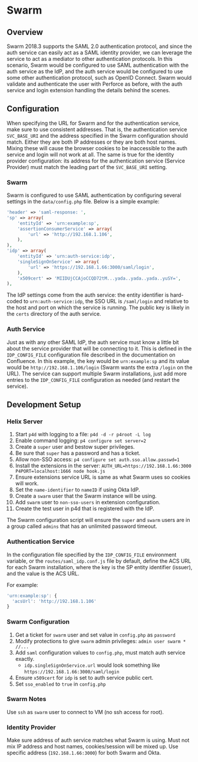 # Swarm

## Overview

Swarm 2018.3 supports the SAML 2.0 authentication protocol, and since the auth
service can easily act as a SAML identity provider, we can leverage the service
to act as a mediator to other authentication protocols. In this scenario, Swarm
would be configured to use SAML authentication with the auth service as the IdP,
and the auth service would be configured to use some other authentication
protocol, such as OpenID Connect. Swarm would validate and authenticate the user
with Perforce as before, with the auth service and login extension handling the
details behind the scenes.

## Configuration

When specifying the URL for Swarm and for the authentication service, make sure
to use consistent addresses. That is, the authentication service `SVC_BASE_URI`
and the address specified in the Swarm configuration should match. Either they
are both IP addresses or they are both host names. Mixing these will cause the
browser cookies to be inaccessible to the auth service and login will not work
at all. The same is true for the identity provider configuration: its address
for the authentication service (Service Provider) must match the leading part of
the `SVC_BASE_URI` setting.

### Swarm

Swarm is configured to use SAML authentication by configuring several settings
in the `data/config.php` file. Below is a simple example:

```php
'header' => 'saml-response: ',
'sp' => array(
    'entityId' => 'urn:example:sp',
    'assertionConsumerService' => array(
        'url' => 'http://192.168.1.106',
    ),
),
'idp' => array(
    'entityId' => 'urn:auth-service:idp',
    'singleSignOnService' => array(
        'url' => 'https://192.168.1.66:3000/saml/login',
    ),
    'x509cert' => 'MIIDUjCCAjoCCQD72tM...yada..yada..yada..yuSY=',
),
```

The IdP settings come from the auth service: the entity identifier is hard-coded
to `urn:auth-service:idp`, the SSO URL is `/saml/login` and relative to the host
and port on which the service is running. The public key is likely in the `certs`
directory of the auth service.

### Auth Service

Just as with any other SAML IdP, the auth service must know a little bit about
the service provider that will be connecting to it. This is defined in the
`IDP_CONFIG_FILE` configuration file described in the documentation on
Confluence. In this example, the key would be `urn:example:sp` and its value
would be `http://192.168.1.106/login` (Swarm wants the extra `/login` on the
URL). The service can support multiple Swarm installations, just add more
entries to the `IDP_CONFIG_FILE` configuration as needed (and restart the
service).

## Development Setup

### Helix Server

1. Start `p4d` with logging to a file: `p4d -d -r p4root -L log`
1. Enable command logging: `p4 configure set server=2`
1. Create a `super` user and bestow super privileges.
1. Be sure that `super` has a password and has a ticket.
1. Allow non-SSO access: `p4 configure set auth.sso.allow.passwd=1`
1. Install the extensions in the server: `AUTH_URL=https://192.168.1.66:3000 P4PORT=localhost:1666 node hook.js`
1. Ensure extensions service URL is same as what Swarm uses so cookies will work.
1. Set the `name-identifier` to `nameID` if using Okta IdP.
1. Create a `swarm` user that the Swarm instance will be using.
1. Add `swarm` user to `non-sso-users` in extension configuration.
1. Create the test user in p4d that is registered with the IdP.

The Swarm configuration script will ensure the `super` and `swarm` users are in
a group called `admins` that has an unlimited password timeout.

### Authentication Service

In the configuration file specified by the `IDP_CONFIG_FILE` environment
variable, or the `routes/saml_idp.conf.js` file by default, define the ACS URL
for each Swarm installation, where the key is the SP entity identifier (issuer),
and the value is the ACS URL.

For example:

```javascript
'urn:example:sp': {
  'acsUrl': 'http://192.168.1.106'
}
```

### Swarm Configuration

1. Get a ticket for `swarm` user and set value in `config.php` as `password`
1. Modify protections to give `swarm` admin privileges: `admin user swarm * //...`
1. Add `saml` configuration values to `config.php`, must match auth service exactly.
    * `idp.singleSignOnService.url` would look something like `https://192.168.1.66:3000/saml/login`
1. Ensure `x509cert` for `idp` is set to auth service public cert.
1. Set `sso_enabled` to `true` in `config.php`

### Swarm Notes

Use `ssh` as `swarm` user to connect to VM (no ssh access for root).

### Identity Provider

Make sure address of auth service matches what Swarm is using. Must not mix IP
address and host names, cookies/session will be mixed up. Use specific address
(`192.168.1.66:3000`) for both Swarm and Okta.
